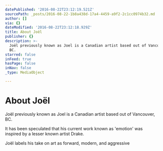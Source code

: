 ```yaml
---
datePublished: '2016-08-22T23:12:19.521Z'
sourcePath: _posts/2016-08-22-1b8a438d-17a4-4459-a9f2-2c1cc0974b32.md
author: []
via: {}
dateModified: '2016-08-22T23:12:18.929Z'
title: About Joël
publisher: {}
description: >-
  Joël previously known as Joel is a Canadian artist based out of Vancouver,
  BC. 
starred: false
inFeed: true
hasPage: false
inNav: false
_type: MediaObject

---
```

# About Joël

Joël previously known as Joel is a Canadian artist based out of Vancouver, BC. 

It has been speculated that his current work known as 'emotion' was inspired by a lesser known artist Drake. 

Joël labels his take on art as forward, modern, and aggressive